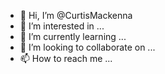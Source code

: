- 👋 Hi, I’m @CurtisMackenna
- 👀 I’m interested in ...
- 🌱 I’m currently learning ...
- 💞️ I’m looking to collaborate on ...
- 📫 How to reach me ...

<!---
CurtisMackenna/CurtisMackenna is a ✨ special ✨ repository because its `README.md` (this file) appears on your GitHub profile.
You can click the Preview link to take a look at your changes.
--->
